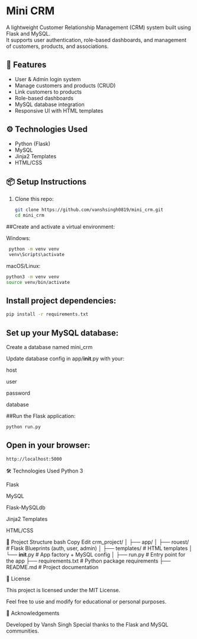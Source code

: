 # Mini CRM

A lightweight Customer Relationship Management (CRM) system built using Flask and MySQL.  
It supports user authentication, role-based dashboards, and management of customers, products, and associations.

## 🚀 Features
- User & Admin login system
- Manage customers and products (CRUD)
- Link customers to products
- Role-based dashboards
- MySQL database integration
- Responsive UI with HTML templates

## ⚙️ Technologies Used
- Python (Flask)
- MySQL
- Jinja2 Templates
- HTML/CSS

## 📦 Setup Instructions
1. Clone this repo:
   ```bash
   git clone https://github.com/vanshsingh0819/mini_crm.git
   cd mini_crm

##Create and activate a virtual environment:

Windows:

 ```bash
  python -m venv venv
  venv\Scripts\activate
```
macOS/Linux:

```bash
python3 -m venv venv
source venv/bin/activate
```


## Install project dependencies:

```bash
pip install -r requirements.txt
```

## Set up your MySQL database:

Create a database named mini_crm

Update database config in app/__init__.py with your:

host

user

password

database


##Run the Flask application:

```bash
python run.py
```

## Open in your browser:

```bash
http://localhost:5000
```

🛠 Technologies Used
Python 3

Flask

MySQL

Flask-MySQLdb

Jinja2 Templates

HTML/CSS

📁 Project Structure
bash
Copy
Edit
crm_project/
│
├── app/
│   ├── rouest/             # Flask Blueprints (auth, user, admin)
│   ├── templates/            # HTML templates
│   └── __init__.py           # App factory + MySQL config
│
├── run.py                    # Entry point for the app
├── requirements.txt          # Python package requirements
├── README.md                 # Project documentation


🧾 License

This project is licensed under the MIT License.

Feel free to use and modify for educational or personal purposes.

🙌 Acknowledgements

Developed by Vansh Singh
Special thanks to the Flask and MySQL communities.


